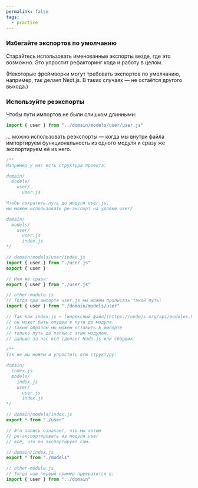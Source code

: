 ```yaml
---
permalink: false
tags:
  - practice
---
```



### Избегайте экспортов по умолчанию

Старайтесь использовать именованные экспорты везде, где это возможно. Это упростит рефакторинг кода и работу в целом.

(Некоторые фреймворки могут требовать экспортов по умолчанию, например, так делает Next.js. В таких случаях — не остаётся другого выхода.)

### Используйте реэкспорты

Чтобы пути импортов не были слишком длинными:

```javascript
import { user } from "../domain/models/user/user.js"
```

... можно использовать реэкспорты — когда мы внутри файла импортируем функциональность из одного модуля и сразу же экспортируем её из него.

```javascript
/**
Например у нас есть структура проекта:

domain/
  models/
    user/
      user.js

Чтобы сократить путь до модуля user.js,
мы можем использовать ре-экспорт на уровне user/

domain/
  models/
    user/
      user.js
      index.js
*/

// domain/models/user/index.js
import { user } from "./user.js"
export { user }

// Или же сразу:
export { user } from "./user.js"

// other-module.js
// Тогда при импорте user.js мы можем прописать такой путь:
import { user } from "./domain/models/user"

// Так как index.js — [индексный файл](https://nodejs.org/api/modules.html#modules_folders_as_modules),
// он может быть опущен в пути до модуля.
// Таким образом мы можем оставить в импорте
// только путь до папки с этим модулем,
// дальше за нас всё сделает Node.js или сборщик.

/**
Так же мы можем и упростить всю структуру:

domain/
  index.js
  models/
    index.js
    user/
      user.js
      index.js
*/

// domain/models/index.js
export * from "./user"

// Эта запись означает, что мы хотим
// ре-экспортировать из модуля user
// всё, что он экспортирует сам.

// domain/index.js
export * from "./models"

// other-module.js
// Тогда наш первый пример превратится в:
import { user } from "../domain"
```
